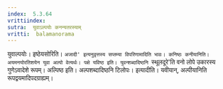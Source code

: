 ```yaml
---
index:  5.3.64
vrittiindex: 
sutra:  युवाऽल्पयोः कनन्यतरस्याम्
vritti:  balamanorama 
---
```


युवाल्पयोः। इष्ठेयसोरिति। `अजादी' इत्यनुवृत्तस्य सप्तम्या विपरिणामादिति भावः। कनिष्ठः कनीयानिति। अयमनयोरतिशयेन युवा अल्पो वेत्यर्थः। पक्षे यविष्ठ इति। युवन्शब्दादिष्ठनि `स्थूलदूरे'ति वनो लोपे उकारस्य गुणेऽवादेशे रूपम्। अल्पिष्ठ इति। अल्पशब्दादिष्ठनि टिलोपः। इत्यादीति। यवीयान्, अल्पीयानिति रूपद्वयमादिपदग्राह्यम्।


